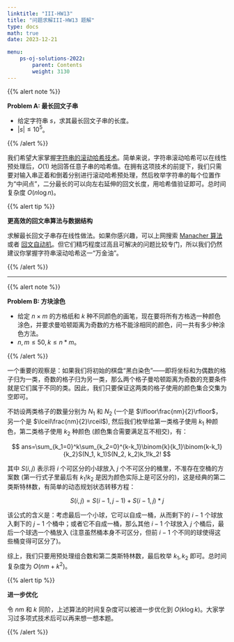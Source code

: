```yaml
---
linktitle: "III-HW13"
title: "问题求解III-HW13 题解"
type: docs
math: true
date: 2023-12-21

menu:
    ps-oj-solutions-2022:
        parent: Contents
        weight: 3130
---
```


{{% alert note %}}

**Problem A: 最长回文子串**

* 给定字符串 $s$，求其最长回文子串的长度。
* $|s|\leq 10^5$。

{{% /alert %}}

我们希望大家掌握[字符串的滚动哈希技术](/courses/problemsolving/algorithms/string-hash)。简单来说，字符串滚动哈希可以在线性预处理后，$O(1)$ 地回答任意子串的哈希值。在拥有这项技术的前提下，我们只需要对输入串正着和倒着分别进行滚动哈希预处理，然后枚举字符串的每个位置作为“中间点”，二分最长的可以向左右延伸的回文长度，用哈希值验证即可。总时间复杂度 $O(n\log n)$。

{{% alert tip %}}

**更高效的回文串算法与数据结构**

求解最长回文子串存在线性做法。如果你感兴趣，可以上网搜索 [Manacher 算法](https://oi-wiki.org/string/manacher/) 或者 [回文自动机](https://oi-wiki.org/string/pam/)。但它们精巧程度过高且可解决的问题比较专门，所以我们仍然建议你掌握字符串滚动哈希这一“万金油”。

{{% /alert %}}

---

{{% alert note %}}

**Problem B: 方块涂色**

* 给定 $n\times m$ 的方格纸和 $k$ 种不同颜色的画笔，现在要将所有方格选一种颜色涂色，并要求曼哈顿距离为奇数的方格不能涂相同的颜色，问一共有多少种涂色方法。
* $n, m\leq 50, k\leq n*m$。

{{% /alert %}}

一个重要的观察是：如果我们将初始的棋盘“黑白染色”——即将坐标和为偶数的格子归为一类，奇数的格子归为另一类，那么两个格子曼哈顿距离为奇数的充要条件就是它们属于不同的类。因此，我们只要保证这两类的格子使用的颜色集合交集为空即可。

不妨设两类格子的数量分别为 $N_1$ 和 $N_2$ (一个是 $\lfloor\frac{nm}{2}\rfloor$，另一个是 $\lceil\frac{nm}{2}\rceil$), 然后我们枚举给第一类格子使用 $k_1$ 种颜色，第二类格子使用 $k_2$ 种颜色 (颜色集合需要满足互不相交)，有：

$$
ans=\sum_{k_1=0}^k\sum_{k_2=0}^{k-k_1}\binom{k}{k_1}\binom{k-k_1}{k_2}S(N_1, k_1)S(N_2, k_2)k_1!k_2!
$$

其中 $S(i, j)$ 表示将 $i$ 个可区分的小球放入 $j$ 个不可区分的桶里，不准存在空桶的方案数 (第一行式子里最后有 $k_1!k_2$ 是因为颜色实际上是可区分的)，这是经典的第二类斯特林数，有简单的动态规划状态转移方程：

$$
S(i, j) = S(i - 1, j - 1) + S(i - 1, j) * j
$$

该公式的含义是：考虑最后一个小球，它可以自成一桶，从而剩下的 $i-1$ 个球放入剩下的 $j-1$ 个桶中；或者它不自成一桶，那么其他 $i-1$ 个球放入 $j$ 个桶后，最后一个球选一个桶放入 (注意虽然桶本身不可区分，但前 $i-1$ 个不同的球使得这些桶变得可区分了)。

综上，我们只要用预处理组合数和第二类斯特林数，最后枚举 $k_1, k_2$ 即可。总时间复杂度为 $O(nm + k^2)$。

{{% alert tip %}}

**进一步优化**

令 $nm$ 和 $k$ 同阶，上述算法的时间复杂度可以被进一步优化到 $O(k\log k)$。大家学习过多项式技术后可以再来想一想本题。

{{% /alert %}}